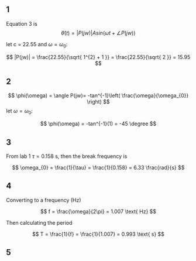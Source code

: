 ## 1

Equation 3 is
$$
\dot{\theta}(t) = |P(jw)|Asin(\omega t + \angle P(jw))
$$

let c = $22.55$ and $\omega = \omega_{0}$:

$$
|P(jw)| = \frac{22.55}{\sqrt{ 1^{2} + 1 }} = \frac{22.55}{\sqrt{ 2 }} = 15.95
$$

## 2

$$
\phi(\omega) = \angle P(jw)= -tan^{-1}\left( \frac{\omega}{\omega_{0}} \right)
$$
let $\omega = \omega_{0}$:

$$
\phi(\omega) = -tan^{-1}(1) = -45 \degree
$$

## 3

From lab 1 $\tau = 0.158 \text{ s}$, then the break frequency is

$$
\omega_{0} = \frac{1}{\tau} = \frac{1}{0.158} = 6.33 \frac{rad}{s}
$$

## 4

Converting to a frequency (Hz)

$$
f = \frac{\omega}{2\pi} = 1.007 \text{ Hz}
$$

Then calculating the period

$$
T = \frac{1}{f} = \frac{1}{1.007} = 0.993 \text{ s}
$$

## 5


